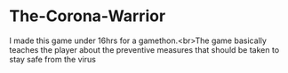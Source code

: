 # The-Corona-Warrior
I made this game under 16hrs for a gamethon.&lt;br>The game basically teaches the player about the preventive measures that should be taken to stay safe from the virus
